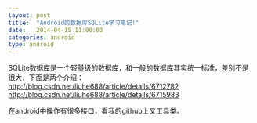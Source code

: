 ```yaml
---
layout: post
title:  "Android的数据库SQLite学习笔记!"
date:   2014-04-15 11:00:03
categories: android
type: android
---
```


SQLite数据库是一个轻量级的数据库，和一般的数据库其实统一标准，差别不是很大，下面是两个介绍：  
http://blog.csdn.net/liuhe688/article/details/6712782  
http://blog.csdn.net/liuhe688/article/details/6715983  

在android中操作有很多接口，看我的github上又工具类。